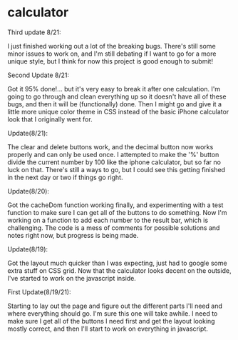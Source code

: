 # calculator

Third update 8/21:

I just finished working out a lot of the breaking bugs. There's still some minor issues to work on, and I'm still debating if I want to go for a more unique style, but I think for now this project is good enough to submit!

Second Update 8/21:

Got it 95% done!... but it's very easy to break it after one calculation. I'm going to go through and clean everything up so it doesn't have all of these bugs, and then it will be (functionally) done. Then I might go and give it a little more unique color theme in CSS instead of the basic iPhone calculator look that I originally went for.

Update(8/21):

The clear and delete buttons work, and the decimal button now works properly and can only be used once. I attempted to make the '%' button divide the current number by 100 like the iphone calculator, but so far no luck on that. There's still a ways to go, but I could see this getting finished in the next day or two if things go right.

Update(8/20):

Got the cacheDom function working finally, and experimenting with a test function to make sure I can get all of the buttons to do something. Now I'm working on a function to add each number to the result bar, which is challenging. The code is a mess of comments for possible solutions and notes right now, but progress is being made.

Update(8/19):

Got the layout much quicker than I was expecting, just had to google some extra stuff on CSS grid. Now that the calculator looks decent on the outside, I've started to work on the javascript inside.

First Update(8/19/21):

Starting to lay out the page and figure out the different parts I'll need and where everything should go. I'm sure this one will take awhile. I need to make sure I get all of the buttons I need first and get the layout looking mostly correct, and then I'll start to work on everything in javascript.